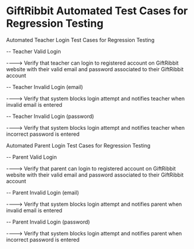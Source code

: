 # GiftRibbit Automated Test Cases for Regression Testing
 
Automated Teacher Login Test Cases for Regression Testing

-- Teacher Valid Login

----> Verify that teacher can login to registered account on GiftRibbit website with their valid email and password associated to their GiftRibbit account

-- Teacher Invalid Login (email)

----> Verify that system blocks login attempt and notifies teacher when invalid email is entered

-- Teacher Invalid Login (password)

----> Verify that system blocks login attempt and notifies teacher when incorrect password is entered

Automated Parent Login Test Cases for Regression Testing

-- Parent Valid Login

----> Verify that parent can login to registered account on GiftRibbit website with their valid email and password associated to their GiftRibbit account

-- Parent Invalid Login (email)

----> Verify that system blocks login attempt and notifies parent when invalid email is entered

-- Parent Invalid Login (password)

----> Verify that system blocks login attempt and notifies parent when incorrect password is entered
